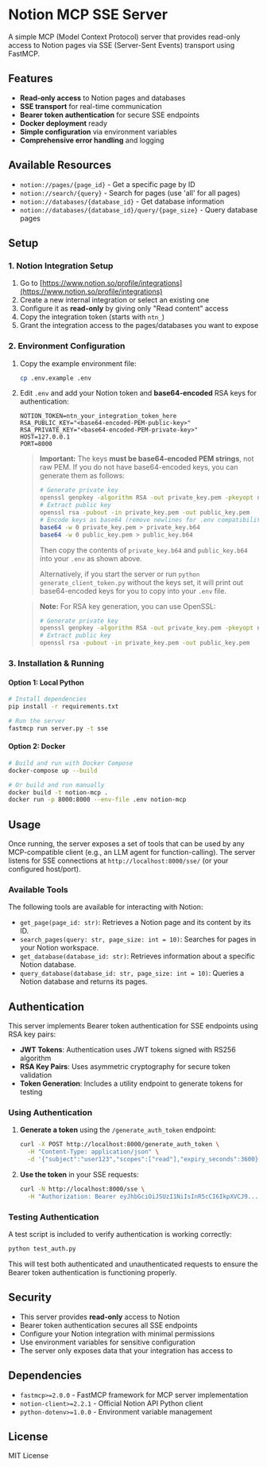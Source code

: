 # Notion MCP SSE Server

A simple MCP (Model Context Protocol) server that provides read-only access to Notion pages via SSE (Server-Sent Events) transport using FastMCP.

## Features

- **Read-only access** to Notion pages and databases
- **SSE transport** for real-time communication
- **Bearer token authentication** for secure SSE endpoints
- **Docker deployment** ready
- **Simple configuration** via environment variables
- **Comprehensive error handling** and logging

## Available Resources

- `notion://pages/{page_id}` - Get a specific page by ID
- `notion://search/{query}` - Search for pages (use 'all' for all pages)
- `notion://databases/{database_id}` - Get database information
- `notion://databases/{database_id}/query/{page_size}` - Query database pages

## Setup

### 1. Notion Integration Setup

1. Go to [https://www.notion.so/profile/integrations](https://www.notion.so/profile/integrations)
2. Create a new internal integration or select an existing one
3. Configure it as **read-only** by giving only "Read content" access
4. Copy the integration token (starts with `ntn_`)
5. Grant the integration access to the pages/databases you want to expose

### 2. Environment Configuration

1. Copy the example environment file:

   ```bash
   cp .env.example .env
   ```

2. Edit `.env` and add your Notion token and **base64-encoded** RSA keys for authentication:

   ```env
   NOTION_TOKEN=ntn_your_integration_token_here
   RSA_PUBLIC_KEY="<base64-encoded-PEM-public-key>"
   RSA_PRIVATE_KEY="<base64-encoded-PEM-private-key>"
   HOST=127.0.0.1
   PORT=8000
   ```

   > **Important:** The keys **must be base64-encoded PEM strings**, not raw PEM. If you do not have base64-encoded keys, you can generate them as follows:
   > ```bash
   > # Generate private key
   > openssl genpkey -algorithm RSA -out private_key.pem -pkeyopt rsa_keygen_bits:2048
   > # Extract public key
   > openssl rsa -pubout -in private_key.pem -out public_key.pem
   > # Encode keys as base64 (remove newlines for .env compatibility)
   > base64 -w 0 private_key.pem > private_key.b64
   > base64 -w 0 public_key.pem > public_key.b64
   > ```
   > Then copy the contents of `private_key.b64` and `public_key.b64` into your `.env` as shown above.
   >
   > Alternatively, if you start the server or run `python generate_client_token.py` without the keys set, it will print out base64-encoded keys for you to copy into your `.env` file.


   > **Note:** For RSA key generation, you can use OpenSSL:
   > ```bash
   > # Generate private key
   > openssl genpkey -algorithm RSA -out private_key.pem -pkeyopt rsa_keygen_bits:2048
   > # Extract public key
   > openssl rsa -pubout -in private_key.pem -out public_key.pem
   > ```

### 3. Installation & Running

#### Option 1: Local Python

```bash
# Install dependencies
pip install -r requirements.txt

# Run the server
fastmcp run server.py -t sse
```

#### Option 2: Docker

```bash
# Build and run with Docker Compose
docker-compose up --build

# Or build and run manually
docker build -t notion-mcp .
docker run -p 8000:8000 --env-file .env notion-mcp
```

## Usage

Once running, the server exposes a set of tools that can be used by any MCP-compatible client (e.g., an LLM agent for function-calling). The server listens for SSE connections at `http://localhost:8000/sse/` (or your configured host/port).

### Available Tools

The following tools are available for interacting with Notion:

- `get_page(page_id: str)`: Retrieves a Notion page and its content by its ID.
- `search_pages(query: str, page_size: int = 10)`: Searches for pages in your Notion workspace.
- `get_database(database_id: str)`: Retrieves information about a specific Notion database.
- `query_database(database_id: str, page_size: int = 10)`: Queries a Notion database and returns its pages.

## Authentication

This server implements Bearer token authentication for SSE endpoints using RSA key pairs:

- **JWT Tokens**: Authentication uses JWT tokens signed with RS256 algorithm
- **RSA Key Pairs**: Uses asymmetric cryptography for secure token validation
- **Token Generation**: Includes a utility endpoint to generate tokens for testing

### Using Authentication

1. **Generate a token** using the `/generate_auth_token` endpoint:

   ```bash
   curl -X POST http://localhost:8000/generate_auth_token \
     -H "Content-Type: application/json" \
     -d '{"subject":"user123","scopes":["read"],"expiry_seconds":3600}'
   ```

2. **Use the token** in your SSE requests:

   ```bash
   curl -N http://localhost:8000/sse \
     -H "Authorization: Bearer eyJhbGciOiJSUzI1NiIsInR5cCI6IkpXVCJ9..."
   ```

### Testing Authentication

A test script is included to verify authentication is working correctly:

```bash
python test_auth.py
```

This will test both authenticated and unauthenticated requests to ensure the Bearer token authentication is functioning properly.

## Security

- This server provides **read-only** access to Notion
- Bearer token authentication secures all SSE endpoints
- Configure your Notion integration with minimal permissions
- Use environment variables for sensitive configuration
- The server only exposes data that your integration has access to

## Dependencies

- `fastmcp>=2.0.0` - FastMCP framework for MCP server implementation
- `notion-client>=2.2.1` - Official Notion API Python client
- `python-dotenv>=1.0.0` - Environment variable management

## License

MIT License
